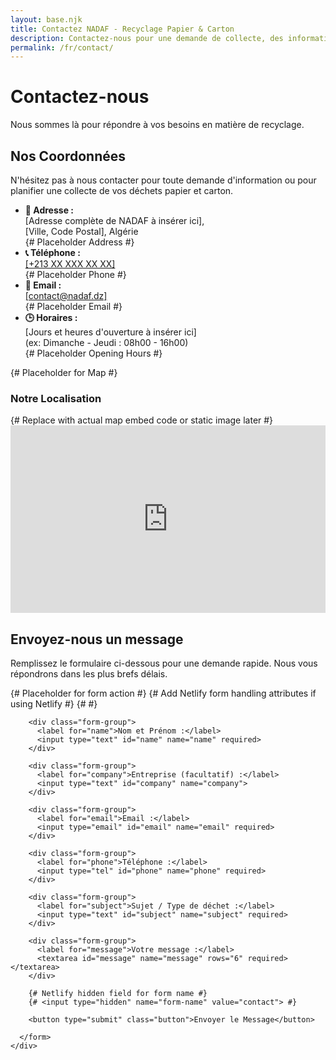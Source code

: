 ```yaml
---
layout: base.njk
title: Contactez NADAF - Recyclage Papier & Carton
description: Contactez-nous pour une demande de collecte, des informations sur nos services de recyclage papier et carton, ou toute autre question.
permalink: /fr/contact/
---
```


<div class="page-header">
  <div class="container">
    <h1>Contactez-nous</h1>
    <p class="page-subtitle">Nous sommes là pour répondre à vos besoins en matière de recyclage.</p>
  </div>
</div>

<div class="container page-content">
  <div class="contact-layout">
    <div class="contact-info">
      <h2>Nos Coordonnées</h2>
      <p>N'hésitez pas à nous contacter pour toute demande d'information ou pour planifier une collecte de vos déchets papier et carton.</p>
      <ul>
        <li><strong>📍 Adresse :</strong><br> [Adresse complète de NADAF à insérer ici],<br> [Ville, Code Postal], Algérie</li> {# Placeholder Address #}
        <li><strong>📞 Téléphone :</strong><br> <a href="tel:+213000000000">[+213 XX XXX XX XX]</a></li> {# Placeholder Phone #}
        <li><strong>📧 Email :</strong><br> <a href="mailto:contact@nadaf.dz">[contact@nadaf.dz]</a></li> {# Placeholder Email #}
        <li><strong>🕒 Horaires :</strong><br> [Jours et heures d'ouverture à insérer ici]<br>(ex: Dimanche - Jeudi : 08h00 - 16h00)</li> {# Placeholder Opening Hours #}
      </ul>
      {# Placeholder for Map #}
      <div class="contact-map">
        <h3>Notre Localisation</h3>
        {# Replace with actual map embed code or static image later #}
        <iframe
          src="https://www.google.com/maps/embed?pb=!1m18!1m12!1m3!1d3199.8883394001077!2d7.744770476375813!3d36.67718567462346!2m3!1f0!2f0!3f0!3m2!1i1024!2i768!4f13.1!3m3!1m2!1s0x12f07519326c5731%3A0x3ec501ef9793e44a!2sSARL%20NADAF%20ECORECUP!5e0!3m2!1sfr!2sfr!4v1744588438050!5m2!1sfr!2sfr"
          width="100%"
          height="300"
          style="border:0;"
          allowfullscreen=""
          loading="lazy"
          referrerpolicy="no-referrer-when-downgrade"
          title="Carte de localisation NADAF">
        </iframe>
      </div>
    </div>
    <div class="contact-form-section">
      <h2>Envoyez-nous un message</h2>
      <p>Remplissez le formulaire ci-dessous pour une demande rapide. Nous vous répondrons dans les plus brefs délais.</p>
      <form class="contact-form" action="[YOUR_FORM_ENDPOINT]" method="POST"> {# Placeholder for form action #}
        {# Add Netlify form handling attributes if using Netlify #}
        {# <form name="contact" method="POST" data-netlify="true"> #}

        <div class="form-group">
          <label for="name">Nom et Prénom :</label>
          <input type="text" id="name" name="name" required>
        </div>

        <div class="form-group">
          <label for="company">Entreprise (facultatif) :</label>
          <input type="text" id="company" name="company">
        </div>

        <div class="form-group">
          <label for="email">Email :</label>
          <input type="email" id="email" name="email" required>
        </div>

        <div class="form-group">
          <label for="phone">Téléphone :</label>
          <input type="tel" id="phone" name="phone" required>
        </div>

        <div class="form-group">
          <label for="subject">Sujet / Type de déchet :</label>
          <input type="text" id="subject" name="subject" required>
        </div>

        <div class="form-group">
          <label for="message">Votre message :</label>
          <textarea id="message" name="message" rows="6" required></textarea>
        </div>

        {# Netlify hidden field for form name #}
        {# <input type="hidden" name="form-name" value="contact"> #}

        <button type="submit" class="button">Envoyer le Message</button>

      </form>
    </div>

  </div>
</div>
